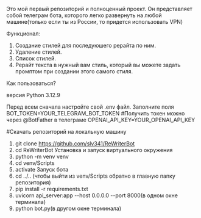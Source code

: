 Это мой первый репозиторий и полноценный проект. 
Он представляет собой телеграм бота, которого легко развернуть на любой машине(только если ты из России, то придется использовать VPN)

Функционал:

1. Создание стилей для последуюшего рерайта по ним.
2. Удаление стилей.
3. Список стилей.
4. Рерайт текста в нужный вам стиль, который вы можете задать промптом при создании этого самого стиля. 

Как пользоваться?

версия Python 3.12.9

Перед всем сначала настройте свой .env файл.
Заполните поля 
BOT_TOKEN=YOUR_TELEGRAM_BOT_TOKEN #Получить токен можно через @BotFather в телеграме
OPENAI_API_KEY=YOUR_OPENAI_API_KEY 

#Скачать репозиторий на локальную машину
1. git clone https://github.com/slv341/ReWriterBot
2. cd ReWriterBot
Установка и запуск виртуального окружения
1. python -m venv venv
2. cd venv/Scripts
3. activate
Запуск бота
1. cd ../.. (чтобы выйти из venv/Scripts обратно в главную папку репозитория)
2. pip install -r requirements.txt
3. uvicorn api_server:app --host 0.0.0.0 --port 8000(в одном окне терминала)
4. python bot.py(в другом окне терминала)
